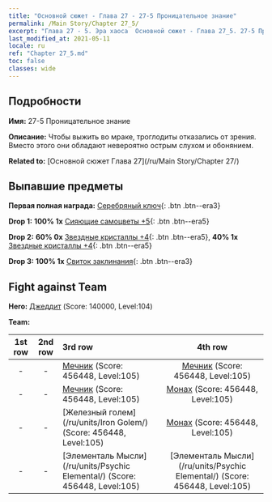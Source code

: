 ```yaml
---
title: "Основной сюжет - Глава 27 - 27-5 Проницательное знание"
permalink: /Main Story/Chapter 27_5/
excerpt: "Глава 27 - 5. Эра хаоса  Основной сюжет - Глава 27_5. 27-5 Проницательное знание"
last_modified_at: 2021-05-11
locale: ru
ref: "Chapter 27_5.md"
toc: false
classes: wide
---
```


## Подробности

 **Имя:** 27-5 Проницательное знание

 **Описание:** Чтобы выжить во мраке, троглодиты отказались от зрения. Вместо этого они обладают невероятно острым слухом и обонянием.

 **Related to:** [Основной сюжет Глава 27](/ru/Main Story/Chapter 27/)

## Выпавшие предметы

 **Первая полная награда:** [Серебряный ключ](/ItemsRU/con_693/){: .btn .btn--era3}

 **Drop 1:** **100% 1x** [Сияющие самоцветы +5](/ItemsRU/mat_100/){: .btn .btn--era5}

 **Drop 2:** **60% 0x** [Звездные кристаллы +4](/ItemsRU/mat_94/){: .btn .btn--era5}, **40% 1x** [Звездные кристаллы +4](/ItemsRU/mat_94/){: .btn .btn--era5}

 **Drop 3:** **100% 1x** [Свиток заклинания](/ItemsRU/con_694/){: .btn .btn--era3}


## Fight against Team
 **Hero:** [Джеддит](/ru/heroes/Jeddite/) (Score: 140000, Level:104)

 **Team:**


  | 1st row | 2nd row | 3rd row | 4th row |
  |:----:|:----:|:----|:----:|
  | - | - | [Мечник](/ru/units/Swordsman/) (Score: 456448, Level:105)  | [Мечник](/ru/units/Swordsman/) (Score: 456448, Level:105)  |
  | - | - | [Мечник](/ru/units/Swordsman/) (Score: 456448, Level:105)  | [Монах](/ru/units/Monk/) (Score: 456448, Level:105)  |
  | - | - | [Железный голем](/ru/units/Iron Golem/) (Score: 456448, Level:105)  | [Монах](/ru/units/Monk/) (Score: 456448, Level:105)  |
  | - | - | [Элементаль Мысли](/ru/units/Psychic Elemental/) (Score: 456448, Level:105)  | [Элементаль Мысли](/ru/units/Psychic Elemental/) (Score: 456448, Level:105)  |



